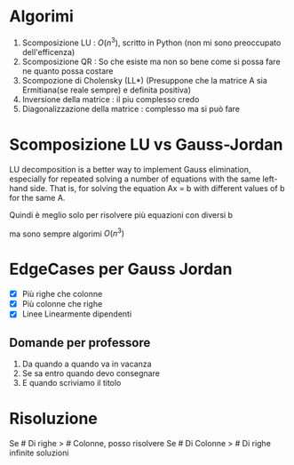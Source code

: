 # Algorimi
1. Scomposizione LU : $O(n^3)$, scritto in Python (non mi sono preoccupato dell'efficenza) 
2. Scomposizione QR : So che esiste ma non so bene come si possa fare ne quanto possa costare
3. Scompozione di Cholensky (LL*) (Presuppone che la matrice A sia Ermitiana(se reale sempre) e definita positiva)
4. Inversione della matrice : il piu complesso credo
5. Diagonalizzazione della matrice : complesso ma si può fare

# Scomposizione LU vs Gauss-Jordan
LU decomposition is a better way to implement Gauss elimination, especially for repeated solving a number of equations with the same left-hand side. That is, for solving the equation Ax = b with different values of b for the same A.

Quindi è meglio solo per risolvere più equazioni con diversi b

ma sono sempre algorimi $O(n^3)$

# EdgeCases per Gauss Jordan
- [x] Più righe che colonne
- [x] Più colonne che righe
- [x] Linee Linearmente dipendenti

## Domande per professore
1. Da quando a quando va in vacanza
2. Se sa entro quando devo consegnare
3. E quando scriviamo il titolo

# Risoluzione
Se # Di righe > # Colonne, posso risolvere
Se # Di Colonne > # Di righe infinite soluzioni